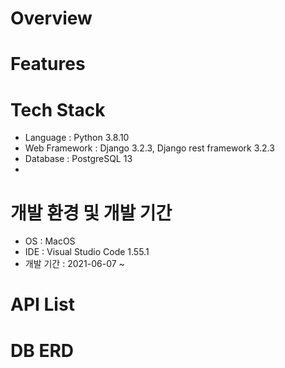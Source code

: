 # Overview

# Features

# Tech Stack
- Language : Python 3.8.10
- Web Framework : Django 3.2.3, Django rest framework 3.2.3
- Database : PostgreSQL 13
- 

# 개발 환경 및 개발 기간
- OS : MacOS
- IDE : Visual Studio Code 1.55.1
- 개발 기간 : 2021-06-07 ~ 

# API List

# DB ERD
